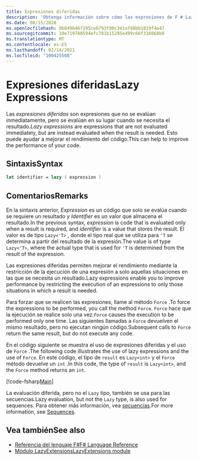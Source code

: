 ```yaml
---
title: Expresiones diferidas
description: 'Obtenga información sobre cómo las expresiones de F # Lazy pueden mejorar el rendimiento de las aplicaciones y las bibliotecas.'
ms.date: 08/15/2020
ms.openlocfilehash: 0b8496467295ce6793f80c341af88bb1819f4a47
ms.sourcegitcommit: 10e719780594efc781b15295e499c66f316068b8
ms.translationtype: MT
ms.contentlocale: es-ES
ms.lasthandoff: 02/14/2021
ms.locfileid: "100425508"
---
```

# <a name="lazy-expressions"></a><span data-ttu-id="73f70-103">Expresiones diferidas</span><span class="sxs-lookup"><span data-stu-id="73f70-103">Lazy Expressions</span></span>

<span data-ttu-id="73f70-104">Las *expresiones diferidas* son expresiones que no se evalúan inmediatamente, pero se evalúan en su lugar cuando se necesita el resultado.</span><span class="sxs-lookup"><span data-stu-id="73f70-104">*Lazy expressions* are expressions that are not evaluated immediately, but are instead evaluated when the result is needed.</span></span> <span data-ttu-id="73f70-105">Esto puede ayudar a mejorar el rendimiento del código.</span><span class="sxs-lookup"><span data-stu-id="73f70-105">This can help to improve the performance of your code.</span></span>

## <a name="syntax"></a><span data-ttu-id="73f70-106">Sintaxis</span><span class="sxs-lookup"><span data-stu-id="73f70-106">Syntax</span></span>

```fsharp
let identifier = lazy ( expression )
```

## <a name="remarks"></a><span data-ttu-id="73f70-107">Comentarios</span><span class="sxs-lookup"><span data-stu-id="73f70-107">Remarks</span></span>

<span data-ttu-id="73f70-108">En la sintaxis anterior, *Expression* es un código que solo se evalúa cuando se requiere un resultado y *Identifier* es un valor que almacena el resultado.</span><span class="sxs-lookup"><span data-stu-id="73f70-108">In the previous syntax, *expression* is code that is evaluated only when a result is required, and *identifier* is a value that stores the result.</span></span> <span data-ttu-id="73f70-109">El valor es de tipo `Lazy<'T>` , donde el tipo real que se utiliza para `'T` se determina a partir del resultado de la expresión.</span><span class="sxs-lookup"><span data-stu-id="73f70-109">The value is of type `Lazy<'T>`, where the actual type that is used for `'T` is determined from the result of the expression.</span></span>

<span data-ttu-id="73f70-110">Las expresiones diferidas permiten mejorar el rendimiento mediante la restricción de la ejecución de una expresión a solo aquellas situaciones en las que se necesita un resultado.</span><span class="sxs-lookup"><span data-stu-id="73f70-110">Lazy expressions enable you to improve performance by restricting the execution of an expressions to only those situations in which a result is needed.</span></span>

<span data-ttu-id="73f70-111">Para forzar que se realicen las expresiones, llame al método `Force` .</span><span class="sxs-lookup"><span data-stu-id="73f70-111">To force the expressions to be performed, you call the method `Force`.</span></span> <span data-ttu-id="73f70-112">`Force` hace que la ejecución se realice solo una vez.</span><span class="sxs-lookup"><span data-stu-id="73f70-112">`Force` causes the execution to be performed only one time.</span></span> <span data-ttu-id="73f70-113">Las siguientes llamadas a `Force` devuelven el mismo resultado, pero no ejecutan ningún código.</span><span class="sxs-lookup"><span data-stu-id="73f70-113">Subsequent calls to `Force` return the same result, but do not execute any code.</span></span>

<span data-ttu-id="73f70-114">En el código siguiente se muestra el uso de expresiones diferidas y el uso de `Force` .</span><span class="sxs-lookup"><span data-stu-id="73f70-114">The following code illustrates the use of lazy expressions and the use of `Force`.</span></span> <span data-ttu-id="73f70-115">En este código, el tipo de `result` es `Lazy<int>` y el `Force` método devuelve un `int` .</span><span class="sxs-lookup"><span data-stu-id="73f70-115">In this code, the type of `result` is `Lazy<int>`, and the `Force` method returns an `int`.</span></span>

[!code-fsharp[Main](~/samples/snippets/fsharp/lang-ref-2/snippet73011.fs)]

<span data-ttu-id="73f70-116">La evaluación diferida, pero no el `Lazy` tipo, también se usa para las secuencias.</span><span class="sxs-lookup"><span data-stu-id="73f70-116">Lazy evaluation, but not the `Lazy` type, is also used for sequences.</span></span> <span data-ttu-id="73f70-117">Para obtener más información, vea [secuencias](sequences.md).</span><span class="sxs-lookup"><span data-stu-id="73f70-117">For more information, see [Sequences](sequences.md).</span></span>

## <a name="see-also"></a><span data-ttu-id="73f70-118">Vea también</span><span class="sxs-lookup"><span data-stu-id="73f70-118">See also</span></span>

- [<span data-ttu-id="73f70-119">Referencia del lenguaje F#</span><span class="sxs-lookup"><span data-stu-id="73f70-119">F# Language Reference</span></span>](index.md)
- [<span data-ttu-id="73f70-120">Módulo LazyExtensions</span><span class="sxs-lookup"><span data-stu-id="73f70-120">LazyExtensions module</span></span>](https://fsharp.github.io/fsharp-core-docs/reference/fsharp-control-lazyextensions.html)
